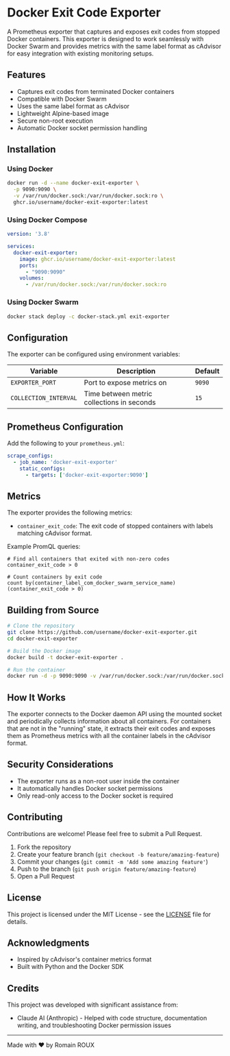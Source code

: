 # Docker Exit Code Exporter

A Prometheus exporter that captures and exposes exit codes from stopped Docker containers. This exporter is designed to work seamlessly with Docker Swarm and provides metrics with the same label format as cAdvisor for easy integration with existing monitoring setups.

## Features

- Captures exit codes from terminated Docker containers
- Compatible with Docker Swarm
- Uses the same label format as cAdvisor
- Lightweight Alpine-based image
- Secure non-root execution
- Automatic Docker socket permission handling

## Installation

### Using Docker

```bash
docker run -d --name docker-exit-exporter \
  -p 9090:9090 \
  -v /var/run/docker.sock:/var/run/docker.sock:ro \
  ghcr.io/username/docker-exit-exporter:latest
```

### Using Docker Compose

```yaml
version: '3.8'

services:
  docker-exit-exporter:
    image: ghcr.io/username/docker-exit-exporter:latest
    ports:
      - "9090:9090"
    volumes:
      - /var/run/docker.sock:/var/run/docker.sock:ro
```

### Using Docker Swarm

```bash
docker stack deploy -c docker-stack.yml exit-exporter
```

## Configuration

The exporter can be configured using environment variables:

| Variable | Description | Default |
|----------|-------------|---------|
| `EXPORTER_PORT` | Port to expose metrics on | `9090` |
| `COLLECTION_INTERVAL` | Time between metric collections in seconds | `15` |

## Prometheus Configuration

Add the following to your `prometheus.yml`:

```yaml
scrape_configs:
  - job_name: 'docker-exit-exporter'
    static_configs:
      - targets: ['docker-exit-exporter:9090']
```

## Metrics

The exporter provides the following metrics:

- `container_exit_code`: The exit code of stopped containers with labels matching cAdvisor format.

Example PromQL queries:

```
# Find all containers that exited with non-zero codes
container_exit_code > 0

# Count containers by exit code
count by(container_label_com_docker_swarm_service_name) (container_exit_code > 0)
```

## Building from Source

```bash
# Clone the repository
git clone https://github.com/username/docker-exit-exporter.git
cd docker-exit-exporter

# Build the Docker image
docker build -t docker-exit-exporter .

# Run the container
docker run -d -p 9090:9090 -v /var/run/docker.sock:/var/run/docker.sock:ro docker-exit-exporter
```

## How It Works

The exporter connects to the Docker daemon API using the mounted socket and periodically collects information about all containers. For containers that are not in the "running" state, it extracts their exit codes and exposes them as Prometheus metrics with all the container labels in the cAdvisor format.

## Security Considerations

- The exporter runs as a non-root user inside the container
- It automatically handles Docker socket permissions
- Only read-only access to the Docker socket is required

## Contributing

Contributions are welcome! Please feel free to submit a Pull Request.

1. Fork the repository
2. Create your feature branch (`git checkout -b feature/amazing-feature`)
3. Commit your changes (`git commit -m 'Add some amazing feature'`)
4. Push to the branch (`git push origin feature/amazing-feature`)
5. Open a Pull Request

## License

This project is licensed under the MIT License - see the [LICENSE](LICENSE) file for details.

## Acknowledgments

- Inspired by cAdvisor's container metrics format
- Built with Python and the Docker SDK

## Credits

This project was developed with significant assistance from:
- Claude AI (Anthropic) - Helped with code structure, documentation writing, and troubleshooting Docker permission issues

---

Made with ❤️ by Romain ROUX